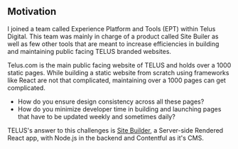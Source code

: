 ## Motivation

I joined a team called Experience Platform and Tools (EPT) within Telus Digital. This team was mainly in charge of a product called Site Builer as well as few other tools that are meant to increase efficiencies in building and maintaining public facing TELUS branded websites.

Telus.com is the main public facing website of TELUS and holds over a 1000 static pages. While building a static website from scratch using frameworks like React are not that complicated, maintaining over a 1000 pages can get complicated.

- How do you ensure design consistency across all these pages?
- How do you minimize developer time in building and launching pages that have to be updated weekly and sometimes daily?

TELUS's answer to this challenges is [Site Builder](https://www.telus.com/en/digital/our-work/site-builder), a Server-side Rendered React app, with Node.js in the backend and Contentful as it's CMS.
